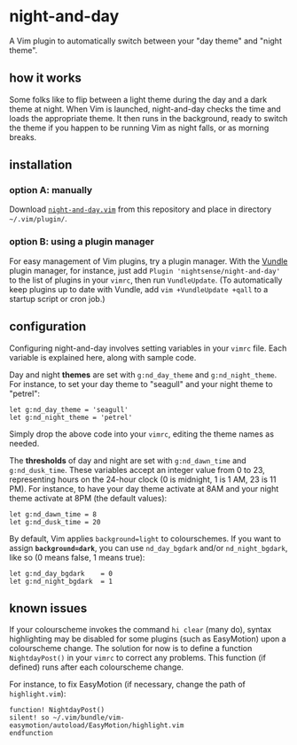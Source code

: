 # night-and-day

A Vim plugin to automatically switch between your "day theme" and "night theme".

## how it works

Some folks like to flip between a light theme during the day and a dark theme at night. When Vim is launched, night-and-day checks the time and loads the appropriate theme. It then runs in the background, ready to switch the theme if you happen to be running Vim as night falls, or as morning breaks.

## installation

### option A: manually

Download [`night-and-day.vim`](https://raw.githubusercontent.com/nightsense/night-and-day/master/plugin/night-and-day.vim) from this repository and place in directory `~/.vim/plugin/`.

### option B: using a plugin manager

For easy management of Vim plugins, try a plugin manager. With the [Vundle](https://github.com/VundleVim/Vundle.vim) plugin manager, for instance, just add `Plugin 'nightsense/night-and-day'` to the list of plugins in your `vimrc`, then run `VundleUpdate`. (To automatically keep plugins up to date with Vundle, add `vim +VundleUpdate +qall` to a startup script or cron job.)

## configuration

Configuring night-and-day involves setting variables in your `vimrc` file. Each variable is explained here, along with sample code.

Day and night **themes** are set with `g:nd_day_theme` and `g:nd_night_theme`. For instance, to set your day theme to "seagull" and your night theme to "petrel":

~~~
let g:nd_day_theme = 'seagull'
let g:nd_night_theme = 'petrel'
~~~

Simply drop the above code into your `vimrc`, editing the theme names as needed.

The **thresholds** of day and night are set with `g:nd_dawn_time` and `g:nd_dusk_time`. These variables accept an integer value from 0 to 23, representing hours on the 24-hour clock (0 is midnight, 1 is 1 AM, 23 is 11 PM). For instance, to have your day theme activate at 8AM and your night theme activate at 8PM (the default values):

~~~
let g:nd_dawn_time = 8
let g:nd_dusk_time = 20
~~~

By default, Vim applies `background=light` to colourschemes. If you want to assign **`background=dark`**, you can use `nd_day_bgdark` and/or `nd_night_bgdark`, like so (0 means false, 1 means true):

~~~
let g:nd_day_bgdark    = 0
let g:nd_night_bgdark  = 1
~~~

## known issues

If your colourscheme invokes the command `hi clear` (many do), syntax highlighting may be disabled for some plugins (such as EasyMotion) upon a colourscheme change. The solution for now is to define a function `NightdayPost()` in your `vimrc` to correct any problems. This function (if defined) runs after each colourscheme change.

For instance, to fix EasyMotion (if necessary, change the path of `highlight.vim`):

~~~
function! NightdayPost()
silent! so ~/.vim/bundle/vim-easymotion/autoload/EasyMotion/highlight.vim
endfunction
~~~
